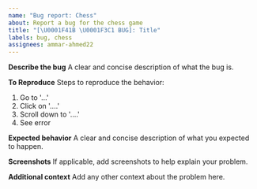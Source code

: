 ```yaml
---
name: "Bug report: Chess"
about: Report a bug for the chess game
title: "[\U0001F41B \U0001F3C1 BUG]: Title"
labels: bug, chess
assignees: ammar-ahmed22
---
```


**Describe the bug**
A clear and concise description of what the bug is.

**To Reproduce**
Steps to reproduce the behavior:

1. Go to '...'
2. Click on '....'
3. Scroll down to '....'
4. See error

**Expected behavior**
A clear and concise description of what you expected to happen.

**Screenshots**
If applicable, add screenshots to help explain your problem.

**Additional context**
Add any other context about the problem here.
